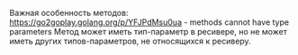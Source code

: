 Важная особенность методов:
https://go2goplay.golang.org/p/YFJPdMsu0ua - methods cannot have type parameters
Метод может иметь тип-параметр в ресивере, но не может иметь других типов-параметров, не относящихся к ресиверу.
